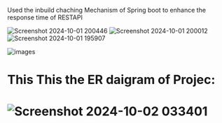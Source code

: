 Used the inbuild chaching Mechanism of Spring boot to enhance the response time of RESTAPI 

![Screenshot 2024-10-01 200446](https://github.com/user-attachments/assets/31a6d30c-8fe9-416a-9abf-f4f543b463a9)
![Screenshot 2024-10-01 200012](https://github.com/user-attachments/assets/dcc613a2-70bd-42d8-8b14-0f24a942c963)
![Screenshot 2024-10-01 195907](https://github.com/user-attachments/assets/364a1ed4-1564-484f-b202-7e056bf2e1ce)

![images](https://github.com/user-attachments/assets/95322c44-f136-467e-95ff-cca1bdd8fd25)


<h1>This This the ER daigram of Projec: <h1>
  
![Screenshot 2024-10-02 033401](https://github.com/user-attachments/assets/4542766b-3da0-4465-bc3e-7df51c4bbdf9)


